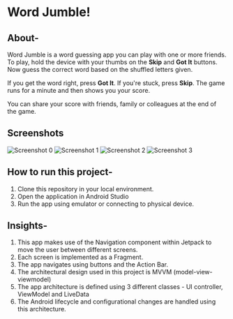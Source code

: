 # Word Jumble!

## About-

Word Jumble is a word guessing app you can play with one or more friends. To play, hold the device with your thumbs on the **Skip** and **Got It** buttons. Now guess the correct word based on the shuffled letters given.

If you get the word right, press **Got It**. If you're stuck, press **Skip**. The game runs for a minute and then shows you your score.

You can share your score with friends, family or colleagues at the end of the game.


## Screenshots

![Screenshot 0](Screenshots/screen0.jpg) ![Screenshot 1](Screenshots/screen1.jpg) ![Screenshot 2](Screenshots/screen2.jpg) ![Screenshot 3](Screenshots/screen3.jpg)

## How to run this project-

1. Clone this repository in your local environment.
2. Open the application in Android Studio
3. Run the app using emulator or connecting to physical device.


## Insights-
1. This app makes use of the Navigation component within Jetpack to move the user between different screens. 
2. Each screen is implemented as a Fragment. 
3. The app navigates using buttons and the Action Bar. 
4. The architectural design used in this project is MVVM (model-view-viewmodel)
4. The app architecture is defined using 3 different classes - UI controller, ViewModel and LiveData
5. The Android lifecycle and configurational changes are handled using this architecture.